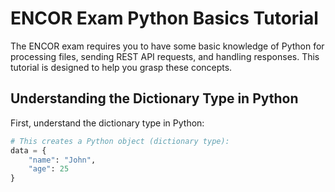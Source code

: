 # ENCOR Exam Python Basics Tutorial

The ENCOR exam requires you to have some basic knowledge of Python for processing files, sending REST API requests, and handling responses. This tutorial is designed to help you grasp these concepts.

## Understanding the Dictionary Type in Python

First, understand the dictionary type in Python:

```python
# This creates a Python object (dictionary type):
data = {
    "name": "John",
    "age": 25
}
